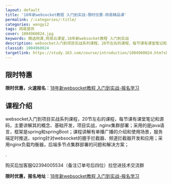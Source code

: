 ```yaml
---
layout: default
title: '18年新websocket教程 入门到实战-限时优惠-网易精品课'
permalink: /:categories/:title/
categories: wangyi2
tags: 网易提供
cover: 1004960024.jpg
keywords: 精选网课,网易云课堂,18年新websocket教程 入门到实战
description: websocket入门到项目实战系列课程，20节左右的课程，每节课有课堂笔记和源码，主要讲解其的概念、基础开发，项目实战
classid: 1004960024
targetlink: https://study.163.com/course/introduction/1004960024.htm?share=1&shareId=1025206652&utm_campaign=share&utm_medium=iphoneShare&utm_source=&utm_u=1025206652
---
```


## 限时特惠

**限时优惠，火速报名**：[18年新websocket教程 入门到实战-报名学习](https://study.163.com/course/introduction/1004960024.htm?share=1&shareId=1025206652&utm_campaign=share&utm_medium=iphoneShare&utm_source=&utm_u=1025206652)

## 课程介绍

websocket入门到项目实战系列课程，20节左右的课程，每节课有课堂笔记和源码，主要讲解其的概念、基础开发，项目实战，nginx集群部署；采用的是java语言，框架是spring和springBoot；课程讲解有单播广播的介绍和使用场景，服务端定时推送，spring针对websocket的握手拦截器、频道拦截器开发和应用；采用nginx负载均衡器，后端多节点集群部署的问题和解决方案；

.

购买后加客服Q2394005534（备注订单号后四位）拉您进技术交流群

**限时优惠，报名地址**：[18年新websocket教程 入门到实战-报名学习](https://study.163.com/course/introduction/1004960024.htm?share=1&shareId=1025206652&utm_campaign=share&utm_medium=iphoneShare&utm_source=&utm_u=1025206652)

